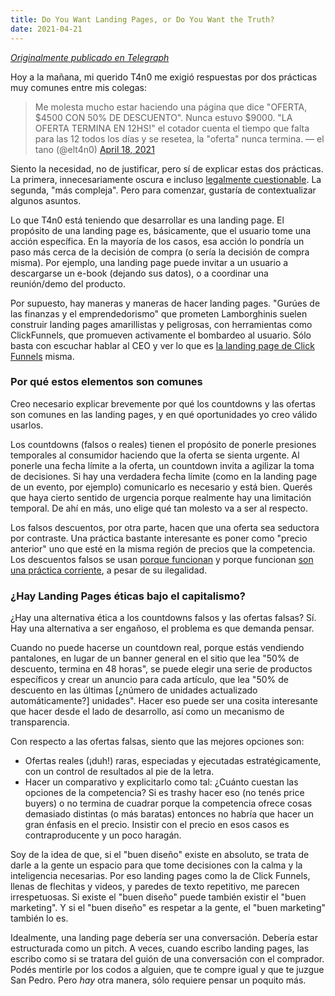 ```yaml
---
title: Do You Want Landing Pages, or Do You Want the Truth?
date: 2021-04-21
---
```


*[Originalmente publicado en Telegraph](https://telegra.ph/Do-You-Want-Landing-Pages-or-Do-You-Want-the-Truth-04-18)*

Hoy a la mañana, mi querido T4n0 me exigió respuestas por dos prácticas muy comunes entre mis colegas:

> Me molesta mucho estar haciendo una página que dice "OFERTA, $4500 CON 50% DE DESCUENTO". Nunca estuvo $9000. "LA OFERTA TERMINA EN 12HS!" el cotador cuenta el tiempo que falta para las 12 todos los días y se resetea, la "oferta" nunca termina.
> &mdash; el tano (@elt4n0) [April 18, 2021](https://twitter.com/elt4n0/status/1383757653013241861?ref_src=twsrc%5Etfw)

Siento la necesidad, no de justificar, pero sí de explicar estas dos prácticas. La primera, innecesariamente oscura e incluso [legalmente cuestionable](https://www.telegraph.co.uk/news/2018/12/05/websites-banned-holding-fake-countdown-sales-asa-amid-fears/). La segunda, "más compleja". Pero para comenzar, gustaría de contextualizar algunos asuntos.

Lo que T4n0 está teniendo que desarrollar es una landing page. El propósito de una landing page es, básicamente, que el usuario tome una acción específica. En la mayoría de los casos, esa acción lo pondría un paso más cerca de la decisión de compra (o sería la decisión de compra misma). Por ejemplo, una landing page puede invitar a un usuario a descargarse un e-book (dejando sus datos), o a coordinar una reunión/demo del producto.

Por supuesto, hay maneras y maneras de hacer landing pages. "Gurúes de las finanzas y el emprendedorismo" que prometen Lamborghinis suelen construir landing pages amarillistas y peligrosas, con herramientas como ClickFunnels, que promueven activamente el bombardeo al usuario. Sólo basta con escuchar hablar al CEO y ver lo que es [la landing page de Click Funnels](https://www.clickfunnels.com/) misma.

### **Por qué estos elementos son comunes**

Creo necesario explicar brevemente por qué los countdowns y las ofertas son comunes en las landing pages, y en qué oportunidades yo creo válido usarlos.

Los countdowns (falsos o reales) tienen el propósito de ponerle presiones temporales al consumidor haciendo que la oferta se sienta urgente. Al ponerle una fecha límite a la oferta, un countdown invita a agilizar la toma de decisiones. Si hay una verdadera fecha límite (como en la landing page de un evento, por ejemplo) comunicarlo es necesario y está bien. Querés que haya cierto sentido de urgencia porque realmente hay una limitación temporal. De ahí en más, uno elige qué tan molesto va a ser al respecto. 

Los falsos descuentos, por otra parte, hacen que una oferta sea seductora por contraste. Una práctica bastante interesante es poner como "precio anterior" uno que esté en la misma región de precios que la competencia. Los descuentos falsos se usan [porque funcionan](https://www.mdpi.com/2071-1050/11/17/4637/htm) y porque funcionan [son una práctica corriente](https://www.competitormonitor.com/blog/black-friday-deals-misleading-marketing/), a pesar de su ilegalidad. 

### **¿Hay Landing Pages éticas bajo el capitalismo?**

¿Hay una alternativa ética a los countdowns falsos y las ofertas falsas? Sí. Hay una alternativa a ser engañoso, el problema es que demanda pensar.

Cuando no puede hacerse un countdown real, porque estás vendiendo pantalones, en lugar de un banner general en el sitio que lea "50% de descuento, termina en 48 horas", se puede elegir una serie de productos específicos y crear un anuncio para cada artículo, que lea "50% de descuento en las últimas [¿número de unidades actualizado automáticamente?] unidades". Hacer eso puede ser una cosita interesante que hacer desde el lado de desarrollo, así como un mecanismo de transparencia.

Con respecto a las ofertas falsas, siento que las mejores opciones son:

- Ofertas reales (¡duh!) raras, especiadas y ejecutadas estratégicamente, con un control de resultados al pie de la letra.
- Hacer un comparativo y explicitarlo como tal: ¿Cuánto cuestan las opciones de la competencia? Si es trashy hacer eso (no tenés price buyers) o no termina de cuadrar porque la competencia ofrece cosas demasiado distintas (o más baratas) entonces no habría que hacer un gran énfasis en el precio. Insistir con el precio en esos casos es contraproducente y un poco haragán.

Soy de la idea de que, si el "buen diseño" existe en absoluto, se trata de darle a la gente un espacio para que tome decisiones con la calma y la inteligencia necesarias. Por eso landing pages como la de Click Funnels, llenas de flechitas y videos, y paredes de texto repetitivo, me parecen irrespetuosas. Si existe el "buen diseño" puede también existir el "buen marketing". Y si el "buen diseño" es respetar a la gente, el "buen marketing" también lo es.

Idealmente, una landing page debería ser una conversación. Debería estar estructurada como un pitch. A veces, cuando escribo landing pages, las escribo como si se tratara del guión de una conversación con el comprador. Podés mentirle por los codos a alguien, que te compre igual y que te juzgue San Pedro. Pero *hay* otra manera, sólo requiere pensar un poquito más.
